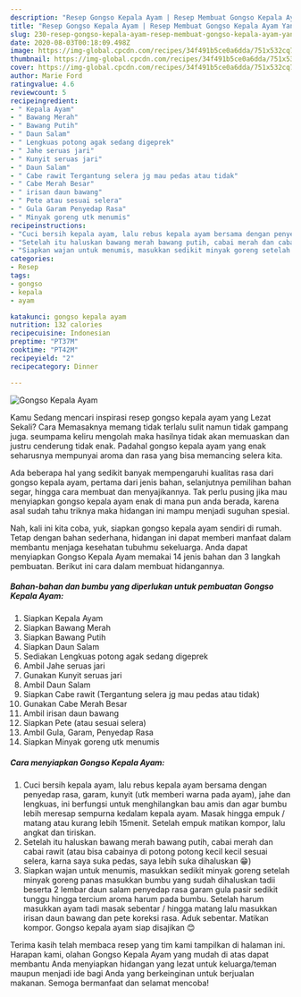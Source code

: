 ```yaml
---
description: "Resep Gongso Kepala Ayam | Resep Membuat Gongso Kepala Ayam Yang Sedap"
title: "Resep Gongso Kepala Ayam | Resep Membuat Gongso Kepala Ayam Yang Sedap"
slug: 230-resep-gongso-kepala-ayam-resep-membuat-gongso-kepala-ayam-yang-sedap
date: 2020-08-03T00:18:09.498Z
image: https://img-global.cpcdn.com/recipes/34f491b5ce0a6dda/751x532cq70/gongso-kepala-ayam-foto-resep-utama.jpg
thumbnail: https://img-global.cpcdn.com/recipes/34f491b5ce0a6dda/751x532cq70/gongso-kepala-ayam-foto-resep-utama.jpg
cover: https://img-global.cpcdn.com/recipes/34f491b5ce0a6dda/751x532cq70/gongso-kepala-ayam-foto-resep-utama.jpg
author: Marie Ford
ratingvalue: 4.6
reviewcount: 5
recipeingredient:
- " Kepala Ayam"
- " Bawang Merah"
- " Bawang Putih"
- " Daun Salam"
- " Lengkuas potong agak sedang digeprek"
- " Jahe seruas jari"
- " Kunyit seruas jari"
- " Daun Salam"
- " Cabe rawit Tergantung selera jg mau pedas atau tidak"
- " Cabe Merah Besar"
- " irisan daun bawang"
- " Pete atau sesuai selera"
- " Gula Garam Penyedap Rasa"
- " Minyak goreng utk menumis"
recipeinstructions:
- "Cuci bersih kepala ayam, lalu rebus kepala ayam bersama dengan penyedap rasa, garam, kunyit (utk memberi warna pada ayam), jahe dan lengkuas, ini berfungsi untuk menghilangkan bau amis dan agar bumbu lebih meresap sempurna kedalam kepala ayam. Masak hingga empuk / matang atau kurang lebih 15menit. Setelah empuk matikan kompor, lalu angkat dan tiriskan."
- "Setelah itu haluskan bawang merah bawang putih, cabai merah dan cabai rawit (atau bisa cabainya di potong potong kecil kecil sesuai selera, karna saya suka pedas, saya lebih suka dihaluskan 😁)"
- "Siapkan wajan untuk menumis, masukkan sedikit minyak goreng setelah minyak goreng panas masukkan bumbu yang sudah dihaluskan tadii beserta 2 lembar daun salam penyedap rasa garam gula pasir sedikit tunggu hingga tercium aroma harum pada bumbu. Setelah harum masukkan ayam tadi masak sebentar / hingga matang lalu masukkan irisan daun bawang dan pete koreksi rasa. Aduk sebentar. Matikan kompor. Gongso kepala ayam siap disajikan 😊"
categories:
- Resep
tags:
- gongso
- kepala
- ayam

katakunci: gongso kepala ayam 
nutrition: 132 calories
recipecuisine: Indonesian
preptime: "PT37M"
cooktime: "PT42M"
recipeyield: "2"
recipecategory: Dinner

---
```



![Gongso Kepala Ayam](https://img-global.cpcdn.com/recipes/34f491b5ce0a6dda/751x532cq70/gongso-kepala-ayam-foto-resep-utama.jpg)

Kamu Sedang mencari inspirasi resep gongso kepala ayam yang Lezat Sekali? Cara Memasaknya memang tidak terlalu sulit namun tidak gampang juga. seumpama keliru mengolah maka hasilnya tidak akan memuaskan dan justru cenderung tidak enak. Padahal gongso kepala ayam yang enak seharusnya mempunyai aroma dan rasa yang bisa memancing selera kita.

Ada beberapa hal yang sedikit banyak mempengaruhi kualitas rasa dari gongso kepala ayam, pertama dari jenis bahan, selanjutnya pemilihan bahan segar, hingga cara membuat dan menyajikannya. Tak perlu pusing jika mau menyiapkan gongso kepala ayam enak di mana pun anda berada, karena asal sudah tahu triknya maka hidangan ini mampu menjadi suguhan spesial.




Nah, kali ini kita coba, yuk, siapkan gongso kepala ayam sendiri di rumah. Tetap dengan bahan sederhana, hidangan ini dapat memberi manfaat dalam membantu menjaga kesehatan tubuhmu sekeluarga. Anda dapat menyiapkan Gongso Kepala Ayam memakai 14 jenis bahan dan 3 langkah pembuatan. Berikut ini cara dalam membuat hidangannya.

<!--inarticleads1-->

##### Bahan-bahan dan bumbu yang diperlukan untuk pembuatan Gongso Kepala Ayam:

1. Siapkan  Kepala Ayam
1. Siapkan  Bawang Merah
1. Siapkan  Bawang Putih
1. Siapkan  Daun Salam
1. Sediakan  Lengkuas potong agak sedang digeprek
1. Ambil  Jahe seruas jari
1. Gunakan  Kunyit seruas jari
1. Ambil  Daun Salam
1. Siapkan  Cabe rawit (Tergantung selera jg mau pedas atau tidak)
1. Gunakan  Cabe Merah Besar
1. Ambil  irisan daun bawang
1. Siapkan  Pete (atau sesuai selera)
1. Ambil  Gula, Garam, Penyedap Rasa
1. Siapkan  Minyak goreng utk menumis




<!--inarticleads2-->

##### Cara menyiapkan Gongso Kepala Ayam:

1. Cuci bersih kepala ayam, lalu rebus kepala ayam bersama dengan penyedap rasa, garam, kunyit (utk memberi warna pada ayam), jahe dan lengkuas, ini berfungsi untuk menghilangkan bau amis dan agar bumbu lebih meresap sempurna kedalam kepala ayam. Masak hingga empuk / matang atau kurang lebih 15menit. Setelah empuk matikan kompor, lalu angkat dan tiriskan.
1. Setelah itu haluskan bawang merah bawang putih, cabai merah dan cabai rawit (atau bisa cabainya di potong potong kecil kecil sesuai selera, karna saya suka pedas, saya lebih suka dihaluskan 😁)
1. Siapkan wajan untuk menumis, masukkan sedikit minyak goreng setelah minyak goreng panas masukkan bumbu yang sudah dihaluskan tadii beserta 2 lembar daun salam penyedap rasa garam gula pasir sedikit tunggu hingga tercium aroma harum pada bumbu. Setelah harum masukkan ayam tadi masak sebentar / hingga matang lalu masukkan irisan daun bawang dan pete koreksi rasa. Aduk sebentar. Matikan kompor. Gongso kepala ayam siap disajikan 😊




Terima kasih telah membaca resep yang tim kami tampilkan di halaman ini. Harapan kami, olahan Gongso Kepala Ayam yang mudah di atas dapat membantu Anda menyiapkan hidangan yang lezat untuk keluarga/teman maupun menjadi ide bagi Anda yang berkeinginan untuk berjualan makanan. Semoga bermanfaat dan selamat mencoba!
